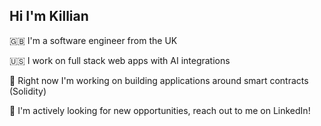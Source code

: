 ## Hi I'm Killian

🇬🇧 I'm a software engineer from the UK

🇺🇸 I work on full stack web apps with AI integrations

🌱 Right now I'm working on building applications around smart contracts (Solidity)

💬 I'm actively looking for new opportunities, reach out to me on LinkedIn!
